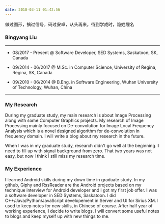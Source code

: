 ```yaml
---
date: 2018-03-11 01:42:56
---
```



做过图形，搞过信号，码过安卓，从头再来，待到学成时，隐姓埋名

[<i class="fa fa-github fa-2x" aria-hidden="true"></i>](https://github.com/bbbbyang "Bingyang Github")[<i class="fa fa-linkedin fa-2x" aria-hidden="true"></i>](https://www.linkedin.com/in/bingyang-liu-451b7976/ "Bingyang Linkedin")

### Bingyang Liu
------
  - 08/2017 - Present @ Software Developer, SED Systems, Saskatoon, SK, Canada

  - 09/2014 - 06/2017 @ M.Sc. in Computer Science, University of Regina, Regina, SK, Canada

  - 09/2010 - 06/2014 @ B.Eng. in Software Engineering, Wuhan University of Technology, Wuhan, China
------

### My Research
During my graduate study, my main research is about Image Processing along with some Computer Graphics projects. My research of Image Processing mainly focused on De-convolution for Image Local Frequency Analysis which is a novel designed algorithm for de-convolution in frequency domain. I will write a blog about my research in the future.

When I was in my graduate study, research didn't go well at the beginning. I need to fill up with signal background from zero. That two years was not easy, but now I think I still miss my research time.

### My Experience
I learned Android skills during my down time in graduate study. In my github, Giphy and RssReader are the Android projects based on my technique interview for Android developer and I got my first job offer. I was a software developer in SED Systems, Saskatoon. I did C++/Java/Python/JavaScript developement in Server and UI for Sirius XM. I used to keep notes for new skills, in Chinese of course. After half year of working experience, I decide to write blogs. I will convert some useful notes to blogs and keep myself up with new things to me.

